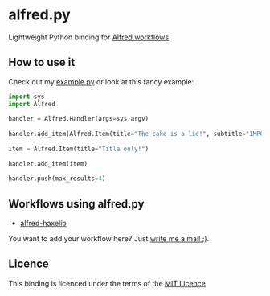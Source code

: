 alfred.py
==========

Lightweight Python binding for [Alfred workflows](http://alfredapp.com).

How to use it
-------------

Check out my [example.py](example.py) or look at this fancy example:

```python
import sys
import Alfred
	
handler = Alfred.Handler(args=sys.argv)
	
handler.add_item(Alfred.Item(title="The cake is a lie!", subtitle="IMPORTANT: This item may contain a Portal spoiler! :P" icon="cake.png", uid="cake_is_a_lie", arg="CAKE_LIE"))
	
item = Alfred.Item(title="Title only!")
	
handler.add_item(item)
	
handler.push(max_results=4)
```

Workflows using alfred.py
--------------------------

* [alfred-haxelib](https://github.com/Kasoki/alfred-haxelib)

You want to add your workflow here? Just [write me a mail ;)](mailto:ikasoki@gmail.com).

Licence
--------

This binding is licenced under the terms of the [MIT Licence](http://opensource.org/licenses/MIT)
